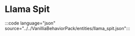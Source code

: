 # Llama Spit

:::code language="json" source="../../VanilliaBehaviorPack/entities/llama_spit.json":::